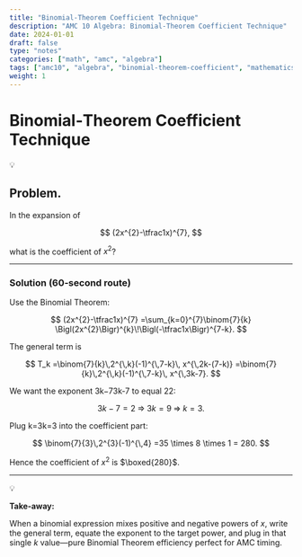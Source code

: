 ```yaml
---
title: "Binomial‑Theorem Coefficient Technique"
description: "AMC 10 Algebra: Binomial‑Theorem Coefficient Technique"
date: 2024-01-01
draft: false
type: "notes"
categories: ["math", "amc", "algebra"]
tags: ["amc10", "algebra", "binomial-theorem-coefficient", "mathematics", "competition"]
weight: 1
---
```


# Binomial‑Theorem Coefficient Technique

<aside>
💡

## **Problem.**

In the expansion of

$$
(2x^{2}-\tfrac1x)^{7},
$$

what is the coefficient of $x^{2}$?

</aside>

---

### Solution (60‑second route)

Use the Binomial Theorem:

$$
(2x^{2}-\tfrac1x)^{7}
=\sum_{k=0}^{7}\binom{7}{k}
\Bigl(2x^{2}\Bigr)^{k}\!\Bigl(-\tfrac1x\Bigr)^{7-k}.
$$

The general term is

$$
T_k
=\binom{7}{k}\,2^{\,k}(-1)^{\,7-k}\,
x^{\,2k-(7-k)}
=\binom{7}{k}\,2^{\,k}(-1)^{\,7-k}\,
x^{\,3k-7}.
$$

We want the exponent 3k−73k-7 to equal 22:

$$
3k-7 = 2 \;\Longrightarrow\; 3k = 9 \;\Longrightarrow\; k = 3.
$$

Plug k=3k=3 into the coefficient part:

$$
\binom{7}{3}\,2^{3}(-1)^{\,4}
=35 \times 8 \times 1
= 280.
$$

Hence the coefficient of $x^{2}$ is $\boxed{280}$.

---

<aside>
💡

**Take‑away:**

When a binomial expression mixes positive and negative powers of $x$, write the general term, equate the exponent to the target power, and plug in that single $k$ value—pure Binomial Theorem efficiency perfect for AMC timing.

</aside>